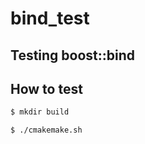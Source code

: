 # bind_test

## Testing boost::bind

## How to test
```sh
$ mkdir build
```
```sh
$ ./cmakemake.sh
```
